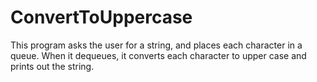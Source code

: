 # ConvertToUppercase
This program asks the user for a string, and places each character in a queue. When it dequeues, it converts each character to upper case and prints out the string. 
